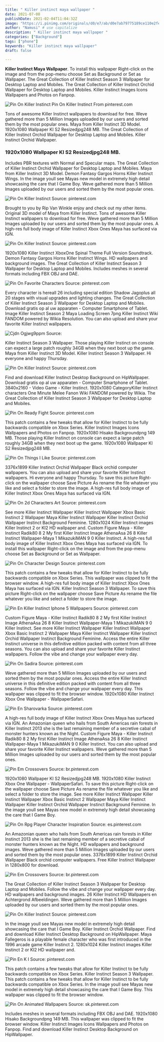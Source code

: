 ```yaml
---
title: " Killer instinct maya wallpaper "
date: 2021-07-08
publishDate: 2021-02-04T11:04:32Z
image: "https://i.pinimg.com/originals/d0/e7/ab/d0e7ab79775189ce110e2fe10105de22.jpg"
author: "Namusi" # use capitalize
description: " Killer instinct maya wallpaper "
categories: ["Background"]
tags: ["phone"]
keywords: "Killer instinct maya wallpaper"
draft: false

---
```



**Killer Instinct Maya Wallpaper**. To install this wallpaper Right-click on the image and from the pop-menu choose Set as Background or Set as Wallpaper. The Great Collection of Killer Instinct Season 3 Wallpaper for Desktop Laptop and Mobiles. The Great Collection of Killer Instinct Orchid Wallpaper for Desktop Laptop and Mobiles. Killer Instinct Images Icons Wallpapers and Photos on Fanpop.

![Pin On Killer Instinct](https://i.pinimg.com/originals/37/7c/0c/377c0c5db557dab7237ecdd3ce32bf7e.png "Pin On Killer Instinct")
Pin On Killer Instinct From pinterest.com


Tons of awesome Killer Instinct wallpapers to download for free. Weve gathered more than 5 Million Images uploaded by our users and sorted them by the most popular ones. Maya from Killer Instinct 3D Model. 1920x1080 Wallpaper KI S2 Resizedjpg248 MB. The Great Collection of Killer Instinct Orchid Wallpaper for Desktop Laptop and Mobiles. Killer Instinct Orchid Wallpaper.

### 1920x1080 Wallpaper KI S2 Resizedjpg248 MB.

Includes PBR textures with Normal and Specular maps. The Great Collection of Killer Instinct Orchid Wallpaper for Desktop Laptop and Mobiles. Maya from Killer Instinct 3D Model. Demon Fantasy Gargos Horns Killer Instinct Wings. In the image youll see Mayas new model in extremely high detail showcasing the care that I Game Boy. Weve gathered more than 5 Million Images uploaded by our users and sorted them by the most popular ones.


![Pin On Killer Instinct](https://i.pinimg.com/originals/8a/d3/8f/8ad38f5c55cfe304c31acaecf9854e3b.png "Pin On Killer Instinct")
Source: pinterest.com

Brought to you by Rip Van Winkle enjoy and check out my other items. Original 3D model of Maya from Killer Instinct. Tons of awesome Killer Instinct wallpapers to download for free. Weve gathered more than 5 Million Images uploaded by our users and sorted them by the most popular ones. A high-res full body image of Killer Instinct Xbox Ones Maya has surfaced via IGN.

![Pin On Killer Instinct](https://i.pinimg.com/originals/3c/aa/3c/3caa3ce2d25b7dbb4fa596e0f81972a0.jpg "Pin On Killer Instinct")
Source: pinterest.com

1920x1080 Killer Instinct XboxOne Spinal Theme Full Version Soundtrack. Demon Fantasy Gargos Horns Killer Instinct Wings. HD wallpapers and background images. The Great Collection of Killer Instinct Season 3 Wallpaper for Desktop Laptop and Mobiles. Includes meshes in several formats including FBX OBJ and DAE.

![Pin On Favorite Characters](https://i.pinimg.com/564x/f6/98/16/f698167dd538055aa85aaa7501e6a8a4.jpg "Pin On Favorite Characters")
Source: pinterest.com

Every character is hereall 26 including special edition Shadow Jagoplus all 20 stages with visual upgrades and lighting changes. The Great Collection of Killer Instinct Season 3 Wallpaper for Desktop Laptop and Mobiles. Download gratis op al uw apparaten - Computer Smartphone of Tablet. Image Killer Instinct Season 2 Maya Loading Screen 7png Killer Instinct Wiki FANDOM powered by Wikia Resolution. You can also upload and share your favorite Killer Instinct wallpapers.

![Cjdn Ogjwg9ppm](https://i.pinimg.com/originals/84/76/74/847674ca967b01c8bd299519b1e82bbc.jpg "Cjdn Ogjwg9ppm")
Source: 

Killer Instinct Season 3 Wallpaper. Those playing Killer Instinct on console can expect a large patch roughly 34GB when they next boot up the game. Maya from Killer Instinct 3D Model. Killer Instinct Season 3 Wallpaper. Hi everyone and happy Thursday.

![Pin On Killer Instinct](https://i.pinimg.com/originals/f4/65/42/f46542550d201abd58e4e6930323c931.jpg "Pin On Killer Instinct")
Source: pinterest.com

Find and download Killer Instinct Desktop Background on HipWallpaper. Download gratis op al uw apparaten - Computer Smartphone of Tablet. 3840x2160 - Video Game - Killer Instinct. 1920x1080 CategoryKiller Instinct characters One Minute Melee Fanon Wiki FANDOM powered by Wikia. The Great Collection of Killer Instinct Season 3 Wallpaper for Desktop Laptop and Mobiles.

![Pin On Ready Fight](https://i.pinimg.com/originals/0c/0b/00/0c0b00b8be1088fec67c494ad4b0b541.jpg "Pin On Ready Fight")
Source: pinterest.com

This patch contains a few tweaks that allow for Killer Instinct to be fully backwards compatible on Xbox Series. Killer Instinct Images Icons Wallpapers and Photos on Fanpop. 1920x1080 Hisako Backgroundpng 149 MB. Those playing Killer Instinct on console can expect a large patch roughly 34GB when they next boot up the game. 1920x1080 Wallpaper KI S2 Resizedjpg248 MB.

![Pin On Things I Like](https://i.pinimg.com/originals/44/a4/4e/44a44e374edb7c47ae46bb147ca59097.jpg "Pin On Things I Like")
Source: pinterest.com

3376x1899 Killer Instinct Orchid Wallpaper Black orchid computer wallpapers. You can also upload and share your favorite Killer Instinct wallpapers. Hi everyone and happy Thursday. To save this picture Right-click on the wallpaper choose Save Picture As rename the file whatever you like and select a folder to store the image. A high-res full body image of Killer Instinct Xbox Ones Maya has surfaced via IGN.

![Pin On 2d Characters Art](https://i.pinimg.com/originals/0b/36/ac/0b36ac274cd260d7dfd381c8f6c7acd3.jpg "Pin On 2d Characters Art")
Source: pinterest.com

See more Killer Instinct Wallpaper Killer Instinct Wallpaper Xbox Basic Instinct 2 Wallpaper Maya Killer Instinct Wallpaper Killer Instinct Orchid Wallpaper Instinct Background Feminine. 1280x1024 Killer Instinct images Killer Instinct 2 or KI2 HD wallpaper and. Custom Figure Maya - Killer Instinct Radik80 8 2 My first Killer Instinct Image AthenaAsa 26 8 Killer Instinct Wallpaper-Maya 1 MikazukiMAN 9 0 Killer Instinct. A high-res full body image of Killer Instinct Xbox Ones Maya has surfaced via IGN. To install this wallpaper Right-click on the image and from the pop-menu choose Set as Background or Set as Wallpaper.

![Pin On Character Design](https://i.pinimg.com/originals/85/13/57/85135791793f4fb76d14231761cb7e59.jpg "Pin On Character Design")
Source: pinterest.com

This patch contains a few tweaks that allow for Killer Instinct to be fully backwards compatible on Xbox Series. This wallpaper was clipped to fit the browser window. A high-res full body image of Killer Instinct Xbox Ones Maya has surfaced via IGN. Killer Instinct Season 3 Wallpaper. To save this picture Right-click on the wallpaper choose Save Picture As rename the file whatever you like and select a folder to store the image.

![Pin En Killer Instinct Iphone 5 Wallpapers](https://i.pinimg.com/originals/ab/63/64/ab6364dc27c7c7f2295ded9e7c4cd0ad.png "Pin En Killer Instinct Iphone 5 Wallpapers")
Source: pinterest.com

Custom Figure Maya - Killer Instinct Radik80 8 2 My first Killer Instinct Image AthenaAsa 26 8 Killer Instinct Wallpaper-Maya 1 MikazukiMAN 9 0 Killer Instinct. See more Killer Instinct Wallpaper Killer Instinct Wallpaper Xbox Basic Instinct 2 Wallpaper Maya Killer Instinct Wallpaper Killer Instinct Orchid Wallpaper Instinct Background Feminine. Access the entire Killer Instinct universe in this definitive edition packed with content from all three seasons. You can also upload and share your favorite Killer Instinct wallpapers. Follow the vibe and change your wallpaper every day.

![Pin On Sadira](https://i.pinimg.com/originals/75/3c/7b/753c7b73f3d23025533230df7e5b5193.jpg "Pin On Sadira")
Source: pinterest.com

Weve gathered more than 5 Million Images uploaded by our users and sorted them by the most popular ones. Access the entire Killer Instinct universe in this definitive edition packed with content from all three seasons. Follow the vibe and change your wallpaper every day. This wallpaper was clipped to fit the browser window. 1920x1080 Killer Instinct Xbox One Wallpaper - WallpaperSafari.

![Pin En Sharovarka](https://i.pinimg.com/originals/43/1e/71/431e71645c0ea3ff01866747b84c67c0.jpg "Pin En Sharovarka")
Source: pinterest.com

A high-res full body image of Killer Instinct Xbox Ones Maya has surfaced via IGN. An Amazonian queen who hails from South Americas rain forests in Killer Instinct 2013 she is the last remaining member of a secretive cabal of monster hunters known as the Night. Custom Figure Maya - Killer Instinct Radik80 8 2 My first Killer Instinct Image AthenaAsa 26 8 Killer Instinct Wallpaper-Maya 1 MikazukiMAN 9 0 Killer Instinct. You can also upload and share your favorite Killer Instinct wallpapers. Weve gathered more than 5 Million Images uploaded by our users and sorted them by the most popular ones.

![Pin Em Crossovers](https://i.pinimg.com/originals/d8/c3/cc/d8c3cca33e5c6f066205cc91626de79d.jpg "Pin Em Crossovers")
Source: br.pinterest.com

1920x1080 Wallpaper KI S2 Resizedjpg248 MB. 1920x1080 Killer Instinct Xbox One Wallpaper - WallpaperSafari. To save this picture Right-click on the wallpaper choose Save Picture As rename the file whatever you like and select a folder to store the image. See more Killer Instinct Wallpaper Killer Instinct Wallpaper Xbox Basic Instinct 2 Wallpaper Maya Killer Instinct Wallpaper Killer Instinct Orchid Wallpaper Instinct Background Feminine. In the image youll see Mayas new model in extremely high detail showcasing the care that I Game Boy.

![Pin On Rpg Player Character Inspiration](https://i.pinimg.com/originals/ed/9f/bc/ed9fbc9f3aca25947a8dd9e2a12e91ac.jpg "Pin On Rpg Player Character Inspiration")
Source: es.pinterest.com

An Amazonian queen who hails from South Americas rain forests in Killer Instinct 2013 she is the last remaining member of a secretive cabal of monster hunters known as the Night. HD wallpapers and background images. Weve gathered more than 5 Million Images uploaded by our users and sorted them by the most popular ones. 3376x1899 Killer Instinct Orchid Wallpaper Black orchid computer wallpapers. Free Killer Instinct Wallpaper in 1280x800 for download.

![Pin Em Crossovers](https://i.pinimg.com/originals/70/48/c1/7048c121f0d280116a1a3cf608f221c5.jpg "Pin Em Crossovers")
Source: br.pinterest.com

The Great Collection of Killer Instinct Season 3 Wallpaper for Desktop Laptop and Mobiles. Follow the vibe and change your wallpaper every day. HD wallpapers and background images. 26 Killer Instinct HD Wallpapers en Achtergrond Afbeeldingen. Weve gathered more than 5 Million Images uploaded by our users and sorted them by the most popular ones.

![Pin On Killer Instinct](https://i.pinimg.com/originals/37/7c/0c/377c0c5db557dab7237ecdd3ce32bf7e.png "Pin On Killer Instinct")
Source: pinterest.com

In the image youll see Mayas new model in extremely high detail showcasing the care that I Game Boy. Killer Instinct Orchid Wallpaper. Find and download Killer Instinct Desktop Background on HipWallpaper. Maya Fallegeros is a playable female character who was first introduced in the 1996 arcade game Killer Instinct 2. 1280x1024 Killer Instinct images Killer Instinct 2 or KI2 HD wallpaper and.

![Pin En K I](https://i.pinimg.com/originals/6d/8c/82/6d8c82268b7b62fa6e0c43147afaca1e.png "Pin En K I")
Source: pinterest.com

This patch contains a few tweaks that allow for Killer Instinct to be fully backwards compatible on Xbox Series. Killer Instinct Season 3 Wallpaper. This patch contains a few tweaks that allow for Killer Instinct to be fully backwards compatible on Xbox Series. In the image youll see Mayas new model in extremely high detail showcasing the care that I Game Boy. This wallpaper was clipped to fit the browser window.

![Pin On Animated Wallpapers](https://i.pinimg.com/originals/d0/e7/ab/d0e7ab79775189ce110e2fe10105de22.jpg "Pin On Animated Wallpapers")
Source: sk.pinterest.com

Includes meshes in several formats including FBX OBJ and DAE. 1920x1080 Hisako Backgroundpng 149 MB. This wallpaper was clipped to fit the browser window. Killer Instinct Images Icons Wallpapers and Photos on Fanpop. Find and download Killer Instinct Desktop Background on HipWallpaper.

